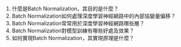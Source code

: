 1. 什麼是Batch Normalization，其目的是什麼？
2. Batch Normalization如何處理深度學習神經網路中的內部協變量偏移？
3. Batch Normalization常常用於深度學習神經網路哪些層？
4. Batch Normalization對模型訓練有哪些好處及效果？
5. 如何實現Batch Normalization，其實現原理是什麼？